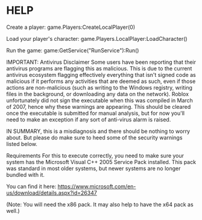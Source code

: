 # HELP
Create a player: game.Players:CreateLocalPlayer(0)

Load your player's character: game.Players.LocalPlayer:LoadCharacter()

Run the game: game:GetService("RunService"):Run()

IMPORTANT: Antivirus Disclaimer
Some users have been reporting that their antivirus programs are flagging this as malicious. This is due to the current antivirus ecosystem flagging effectively everything that isn't signed code as malicious if it performs any activities that are deemed as such, even if those actions are non-malicious (such as writing to the Windows registry, writing files in the background, or downloading any data on the network).
Roblox unfortunately did not sign the executable when this was compiled in March of 2007, hence why these warnings are appearing. This should be cleared once the executable is submitted for manual analysis, but for now you'll need to make an exception if any sort of anti-virus alarm is raised.

IN SUMMARY, this is a misdiagnosis and there should be nothing to worry about. But please do make sure to heed some of the security warnings listed below.

Requirements
For this to execute correctly, you need to make sure your system has the Microsoft Visual C++ 2005 Service Pack installed. This pack was standard in most older systems, but newer systems are no longer bundled with it.

You can find it here:
https://www.microsoft.com/en-us/download/details.aspx?id=26347

(Note: You will need the x86 pack. It may also help to have the x64 pack as well.)
